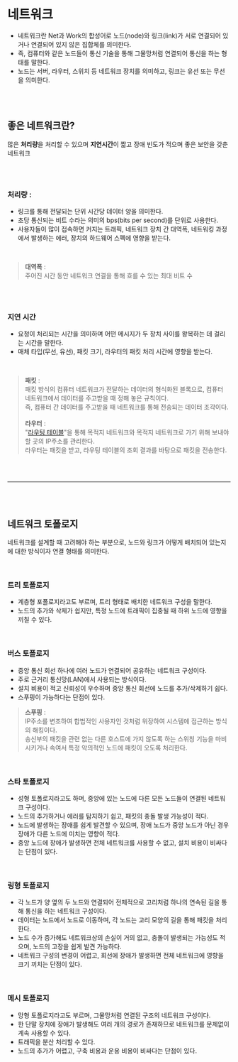 # 네트워크
* 네트워크란 Net과 Work의 합성어로 노드(node)와 링크(link)가 서로 연결되어 있거나 연결되어 있지 않은 집합체를 의미한다.
* 즉, 컴퓨터와 같은 노드들이 통신 기술을 통해 그물망처럼 연결되어 통신을 하는 형태를 말한다.
* 노드는 서버, 라우터, 스위치 등 네트워크 장치를 의미하고, 링크는 유선 또는 무선을 의미한다.

<br/>
<br/>

## 좋은 네트워크란?
많은 **처리량**을 처리할 수 있으며 **지연시간**이 짧고 장애 빈도가 적으며 좋은 보안을 갖춘 네트워크

<br/>
<br/>

### 처리량 : 
* 링크를 통해 전달되는 단위 시간당 데이터 양을 의미한다.
* 초당 통신되는 비트 수라는 의미의 bps(bits per second)를 단위로 사용한다.
* 사용자들이 많이 접속하면 커지는 트래픽, 네트워크 장치 간 대역폭, 네트워킹 과정에서 발생하는 에러, 장치의 하드웨어 스펙에 영향을 받는다.

<br/>

> **대역폭** : <br/> 주어진 시간 동안 네트워크 연결을 통해 흐를 수 있는 최대 비트 수

<br/>
<br/>

### 지연 시간
* 요청이 처리되는 시간을 의미하며 어떤 메시지가 두 장치 사이를 왕복하는 데 걸리는 시간을 말한다.
* 매체 타입(무선, 유선), 패킷 크기, 라우터의 패킷 처리 시간에 영향을 받는다.

<br/>

> **패킷** : <br/>
> 패킷 방식의 컴퓨터 네트워크가 전달하는 데이터의 형식화된 블록으로, 컴퓨터 네트워크에서 데이터를 주고받을 때 정해 놓은 규칙이다. <br/>
> 즉, 컴퓨터 간 데이터를 주고받을 때 네트워크를 통해 전송되는 데이터 조각이다.<br/><br/>
> **라우터** : <br/>
> "[라우팅 테이블](https://ko.wikipedia.org/wiki/라우팅_테이블)"을 통해 목적지 네트워크와 목적지 네트워크로 가기 위해 보내야 할 곳의 IP주소를 관리한다.<br/>
> 라우터는 패킷을 받고, 라우팅 테이블의 조회 결과를 바탕으로 패킷을 전송한다.

<br/>
<br/>

---

<br/>
<br/>

## 네트워크 토폴로지
네트워크를 설계할 때 고려해야 하는 부분으로, 노드와 링크가 어떻게 배치되어 있는지에 대한 방식이자 연결 형태를 의미한다.

<br/>

### 트리 토폴로지
* 계층형 포폴로지라고도 부르며, 트리 형태로 배치한 네트워크 구성을 말한다.
* 노드의 추가와 삭제가 쉽지만, 특정 노드에 트래픽이 집중될 때 하위 노드에 영향을 끼칠 수 있다.

<br/>

### 버스 토폴로지
* 중앙 통신 회선 하나에 여러 노드가 연결되어 공유하는 네트워크 구성이다.
* 주로 근거리 통신망(LAN)에서 사용되는 방식이다.
* 설치 비용이 적고 신뢰성이 우수하며 중앙 통신 회선에 노드를 추가/삭제하기 쉽다.
* 스푸핑이 가능하다는 단점이 있다.

> **스푸핑** : <br/>
> IP주소를 변조하여 합법적인 사용자인 것처럼 위장하여 시스템에 접근하는 방식의 해킹이다.<br/>
> 송신부의 패킷을 관련 없는 다른 호스트에 가지 않도록 하는 스위칭 기능을 마비시키거나 속여서 특정 악의적인 노드에 패킷이 오도록 처리한다.

<br/>

### 스타 토폴로지
* 성형 토폴로지라고도 하며, 중앙에 있는 노드에 다른 모든 노드들이 연결된 네트워크 구성이다.
* 노드의 추가하거나 에러를 탐지하기 쉽고, 패킷의 충돌 발생 가능성이 적다.
* 노드에 발생하는 장애를 쉽게 발견할 수 있으며, 장애 노드가 중앙 노드가 아닌 경우 장애가 다른 노드에 미치는 영향이 적다.
* 중앙 노드에 장애가 발생하면 전체 네트워크를 사용할 수 없고, 설치 비용이 비싸다는 단점이 있다.

<br/>

### 링형 토폴로지
* 각 노드가 양 옆의 두 노드와 연결되어 전체적으로 고리처럼 하나의 연속된 길을 통해 통신을 하는 네트워크 구성이다.
* 데이터는 노드에서 노드로 이동하며, 각 노드는 고리 모양의 길을 통해 패킷을 처리한다.
* 노드 수가 증가해도 네트워크상의 손실이 거의 없고, 충돌이 발생되는 가능성도 적으며, 노드의 고장을 쉽게 발견 가능하다.
* 네트워크 구성의 변경이 어렵고, 회선에 장애가 발생하면 전체 네트워크에 영향을 크기 끼치는 단점이 있다.

<br/>

### 메시 토폴로지
* 망형 토폴로지라고도 부르며, 그물망처럼 연결된 구조의 네트워크 구성이다.
* 한 단말 장치에 장애가 발생해도 여러 개의 경로가 존재하므로 네트워크를 문제없이 계속 사용할 수 있다.
* 트래픽을 분산 처리할 수 있다.
* 노드의 추가가 어렵고, 구축 비용과 운용 비용이 비싸다는 단점이 있다.